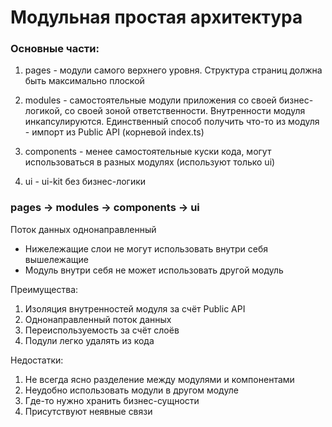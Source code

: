 # Модульная простая архитектура

### Основные части:
1) pages - модули самого верхнего уровня. Структура страниц должна быть максимально плоской

2) modules - самостоятельные модули приложения со своей бизнес-логикой, со своей зоной ответственности.
Внутренности модуля инкапсулируются. Единственный способ получить что-то из модуля - импорт из Public API (корневой index.ts)

3) components - менее самостоятельные куски кода, могут использоваться в разных модулях (используют только ui)

4) ui - ui-kit без бизнес-логики

### pages -> modules -> components -> ui
Поток данных однонаправленный
* Нижележащие слои не могут использовать внутри себя вышележащие
* Модуль внутри себя не может использовать другой модуль

Преимущества:
1) Изоляция внутренностей модуля за счёт Public API
2) Однонаправленный поток данных
3) Переиспользуемость за счёт слоёв
4) Подули легко удалять из кода

Недостатки:
1) Не всегда ясно разделение между модулями и компонентами
2) Неудобно использовать модули в другом модуле
3) Где-то нужно хранить бизнес-сущности
4) Присутствуют неявные связи